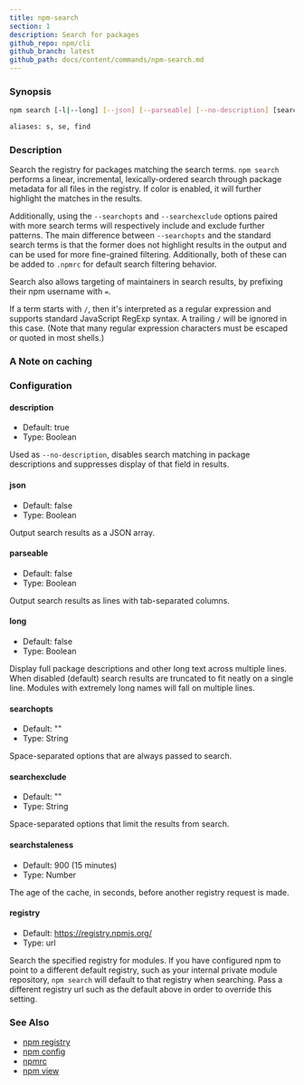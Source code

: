 ```yaml
---
title: npm-search
section: 1
description: Search for packages
github_repo: npm/cli
github_branch: latest
github_path: docs/content/commands/npm-search.md
---
```


### Synopsis

```bash
npm search [-l|--long] [--json] [--parseable] [--no-description] [search terms ...]

aliases: s, se, find
```

### Description

Search the registry for packages matching the search terms. `npm search`
performs a linear, incremental, lexically-ordered search through package
metadata for all files in the registry. If color is enabled, it will further
highlight the matches in the results.

Additionally, using the `--searchopts` and `--searchexclude` options paired with
more search terms will respectively include and exclude further patterns. The
main difference between `--searchopts` and the standard search terms is that the
former does not highlight results in the output and can be used for more
fine-grained filtering. Additionally, both of these can be added to `.npmrc` for
default search filtering behavior.

Search also allows targeting of maintainers in search results, by prefixing
their npm username with `=`.

If a term starts with `/`, then it's interpreted as a regular expression and
supports standard JavaScript RegExp syntax. A trailing `/` will be ignored in
this case. (Note that many regular expression characters must be escaped or
quoted in most shells.)

### A Note on caching

### Configuration

#### description

* Default: true
* Type: Boolean

Used as `--no-description`, disables search matching in package descriptions and
suppresses display of that field in results.

#### json

* Default: false
* Type: Boolean

Output search results as a JSON array.

#### parseable

* Default: false
* Type: Boolean

Output search results as lines with tab-separated columns.

#### long

* Default: false
* Type: Boolean

Display full package descriptions and other long text across multiple
lines. When disabled (default) search results are truncated to fit
neatly on a single line. Modules with extremely long names will
fall on multiple lines.

#### searchopts

* Default: ""
* Type: String

Space-separated options that are always passed to search.

#### searchexclude

* Default: ""
* Type: String

Space-separated options that limit the results from search.

#### searchstaleness

* Default: 900 (15 minutes)
* Type: Number

The age of the cache, in seconds, before another registry request is made.

#### registry

 * Default: https://registry.npmjs.org/
 * Type: url

Search the specified registry for modules. If you have configured npm to point
to a different default registry, such as your internal private module
repository, `npm search` will default to that registry when searching. Pass a
different registry url such as the default above in order to override this
setting.

### See Also

* [npm registry](/cli/v7/using-npm/registry)
* [npm config](/cli/v7/commands/npm-config)
* [npmrc](/cli/v7/configuring-npm/npmrc)
* [npm view](/cli/v7/commands/npm-view)
